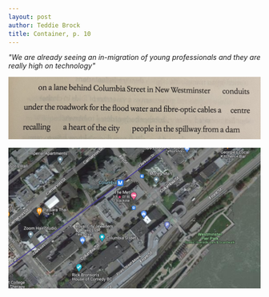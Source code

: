```yaml
---
layout: post
author: Teddie Brock
title: Container, p. 10
---
```

<i>"We are already seeing an in-migration of young professionals and they are really high on technology"</i>

![ColumbiaStreet](/images/PoB_columbia.jpg)

![ColumbiaStreet](/images/new-westminster_google.png)